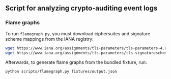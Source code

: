 ## Script for analyzing crypto-auditing event logs

### Flame graphs

To run `flamegraph.py`, you must download ciphersuites and signature
scheme mappings from the IANA registry:

```sh
wget https://www.iana.org/assignments/tls-parameters/tls-parameters-4.csv
wget https://www.iana.org/assignments/tls-parameters/tls-signaturescheme.csv
```

Afterwards, to generate flame graphs from the bundled fixture, run:

```sh
python scripts/flamegraph.py fixtures/output.json
```
